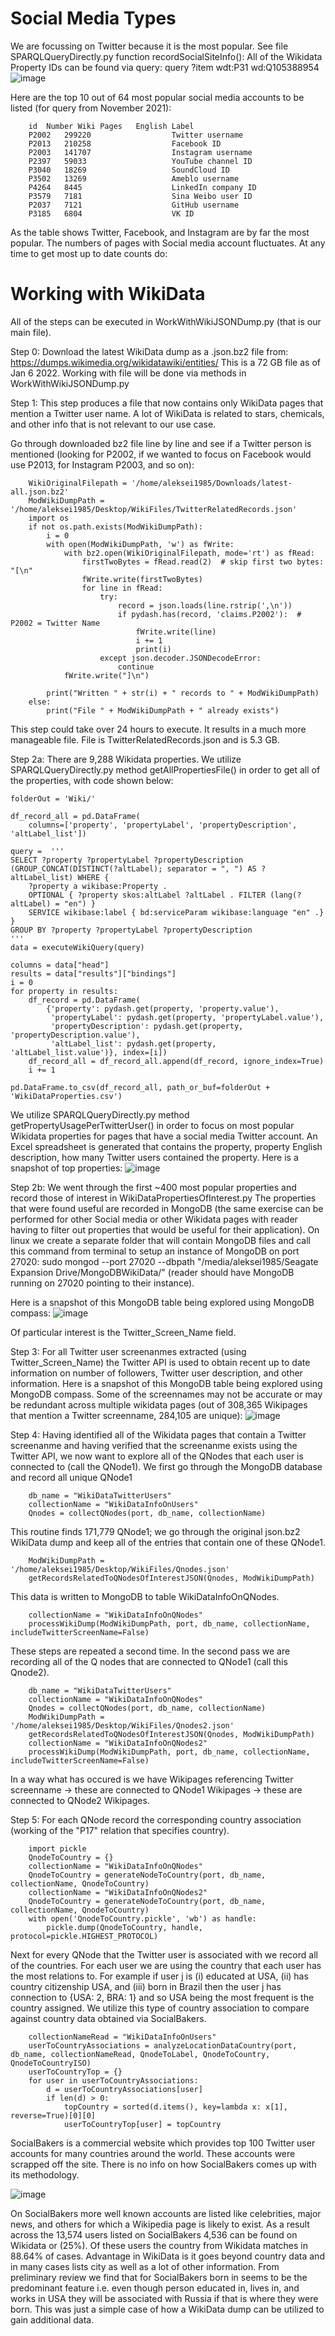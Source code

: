 # Social Media Types
We are focussing on Twitter because it is the most popular. See file SPARQLQueryDirectly.py function recordSocialSiteInfo():
All of the Wikidata Property IDs can be found via query: query ?item wdt:P31 wd:Q105388954
![image](https://user-images.githubusercontent.com/80060152/148462393-55e0a641-3771-43eb-bed1-810373489f15.png)

Here are the top 10 out of 64 most popular social media accounts to be listed (for query from November 2021):

        id	Number Wiki Pages	English Label
        P2002	299220	                Twitter username
        P2013	210258	                Facebook ID
        P2003	141707	                Instagram username
        P2397	59033	                YouTube channel ID
        P3040	18269	                SoundCloud ID
        P3502	13269	                Ameblo username
        P4264	8445	                LinkedIn company ID
        P3579	7181	                Sina Weibo user ID
        P2037	7121	                GitHub username
        P3185	6804	                VK ID
        
As the table shows Twitter, Facebook, and Instagram are by far the most popular. The numbers of pages with Social media account fluctuates. At any time to get most up to date counts do: 

# Working with WikiData

All of the steps can be executed in WorkWithWikiJSONDump.py (that is our main file).

Step 0: Download the latest WikiData dump as a .json.bz2 file from:
https://dumps.wikimedia.org/wikidatawiki/entities/
This is a 72 GB file as of Jan 6 2022.
Working with file will be done via methods in WorkWithWikiJSONDump.py

Step 1: This step produces a file that now contains only WikiData pages that mention a Twitter user name. A lot of WikiData is related to stars, chemicals, and other info that is not relevant to our use case.

Go through downloaded bz2 file line by line and see if a Twitter person is mentioned (looking for P2002, if we wanted to focus on Facebook would use P2013, for Instagram P2003, and so on):

        WikiOriginalFilepath = '/home/aleksei1985/Downloads/latest-all.json.bz2'
        ModWikiDumpPath = '/home/aleksei1985/Desktop/WikiFiles/TwitterRelatedRecords.json'
        import os
        if not os.path.exists(ModWikiDumpPath):
            i = 0
            with open(ModWikiDumpPath, 'w') as fWrite:
                with bz2.open(WikiOriginalFilepath, mode='rt') as fRead:
                    firstTwoBytes = fRead.read(2)  # skip first two bytes: "[\n"
                    fWrite.write(firstTwoBytes)
                    for line in fRead:
                        try:
                            record = json.loads(line.rstrip(',\n'))
                            if pydash.has(record, 'claims.P2002'):  # P2002 = Twitter Name
                                fWrite.write(line)
                                i += 1
                                print(i)
                        except json.decoder.JSONDecodeError:
                            continue
                fWrite.write("]\n")

            print("Written " + str(i) + " records to " + ModWikiDumpPath)
        else:
            print("File " + ModWikiDumpPath + " already exists")

This step could take over 24 hours to execute. It results in a much more manageable file. File is TwitterRelatedRecords.json and is 5.3 GB.

Step 2a:
There are 9,288 Wikidata properties. We utilize SPARQLQueryDirectly.py method getAllPropertiesFile() in order to get all of the properties, with code shown below:

    folderOut = 'Wiki/'

    df_record_all = pd.DataFrame(
        columns=['property', 'propertyLabel', 'propertyDescription', 'altLabel_list'])

    query =  '''
    SELECT ?property ?propertyLabel ?propertyDescription (GROUP_CONCAT(DISTINCT(?altLabel); separator = ", ") AS ?altLabel_list) WHERE {
        ?property a wikibase:Property .
        OPTIONAL { ?property skos:altLabel ?altLabel . FILTER (lang(?altLabel) = "en") }
        SERVICE wikibase:label { bd:serviceParam wikibase:language "en" .}
    }
    GROUP BY ?property ?propertyLabel ?propertyDescription
    '''
    data = executeWikiQuery(query)

    columns = data["head"]
    results = data["results"]["bindings"]
    i = 0
    for property in results:
        df_record = pd.DataFrame(
            {'property': pydash.get(property, 'property.value'),
             'propertyLabel': pydash.get(property, 'propertyLabel.value'),
             'propertyDescription': pydash.get(property, 'propertyDescription.value'),
             'altLabel_list': pydash.get(property, 'altLabel_list.value')}, index=[i])
        df_record_all = df_record_all.append(df_record, ignore_index=True)
        i += 1

    pd.DataFrame.to_csv(df_record_all, path_or_buf=folderOut + 'WikiDataProperties.csv')
    
We utilize SPARQLQueryDirectly.py method getPropertyUsagePerTwitterUser() in order to focus on most popular Wikidata properties for pages that have a social media Twitter account. An Excel spreadsheet is generated that contains the property, property English description, how many Twitter users contained the property. Here is a snapshot of top properties:
![image](https://user-images.githubusercontent.com/80060152/148464723-f68e9441-a1d3-40b6-9439-476360abdf2e.png)

Step 2b: We went through the first ~400 most popular properties and record those of interest in WikiDataPropertiesOfInterest.py
The properties that were found useful are recorded in MongoDB (the same exercise can be performed for other Social media or other Wikidata pages with reader having to filter out properties that would be useful for their application). On linux we create a separate folder that will contain MongoDB files and call this command from terminal to setup an instance of MongoDB on port 27020: sudo mongod --port 27020 --dbpath "/media/aleksei1985/Seagate Expansion Drive/MongoDBWikiData/" (reader should have MongoDB running on 27020 pointing to their instance).

Here is a snapshot of this MongoDB table being explored using MongoDB compass:
![image](https://user-images.githubusercontent.com/80060152/149199336-62d252fd-fd4a-471b-a255-51f52820694a.png)

Of particular interest is the Twitter_Screen_Name field.

Step 3: For all Twitter user screenanmes extracted (using Twitter_Screen_Name) the Twitter API is used to obtain recent up to date information on number of followers, Twitter user description, and other information. Here is a snapshot of this MongoDB table being explored using MongoDB compass. Some of the screennames may not be accurate or may be redundant across multiple wikidata pages (out of 308,365 Wikipages that mention a Twitter screenname, 284,105 are unique):
![image](https://user-images.githubusercontent.com/80060152/149199566-c79c576b-e0c5-4f18-aac8-cafa19e1d8da.png)

Step 4: Having identified all of the Wikidata pages that contain a Twitter screenanme and having verified that the screenanme exists using the Twitter API, we now want to explore all of the QNodes that each user is connected to (call the QNode1). We first go through the MongoDB database and record all unique QNode1

        db_name = "WikiDataTwitterUsers"
        collectionName = "WikiDataInfoOnUsers"
        Qnodes = collectQNodes(port, db_name, collectionName)

This routine finds 171,779 QNode1; we go through the original json.bz2 WikiData dump and keep all of the entries that contain one of these QNode1. 

        ModWikiDumpPath = '/home/aleksei1985/Desktop/WikiFiles/Qnodes.json'
        getRecordsRelatedToQNodesOfInterestJSON(Qnodes, ModWikiDumpPath)
        
This data is written to MongoDB to table WikiDataInfoOnQNodes.

        collectionName = "WikiDataInfoOnQNodes"
        processWikiDump(ModWikiDumpPath, port, db_name, collectionName, includeTwitterScreenName=False)

These steps are repeated a second time. In the second pass we are recording all of the Q nodes that are connected to QNode1 (call this Qnode2).

        db_name = "WikiDataTwitterUsers"
        collectionName = "WikiDataInfoOnQNodes"
        Qnodes = collectQNodes(port, db_name, collectionName)
        ModWikiDumpPath = '/home/aleksei1985/Desktop/WikiFiles/Qnodes2.json'
        getRecordsRelatedToQNodesOfInterestJSON(Qnodes, ModWikiDumpPath)
        collectionName = "WikiDataInfoOnQNodes2"
        processWikiDump(ModWikiDumpPath, port, db_name, collectionName, includeTwitterScreenName=False)

In a way what has occured is we have Wikipages referencing Twitter screenname -> these are connected to QNode1 Wikipages -> these are connected to QNode2 Wikipages. 

Step 5: For each QNode record the corresponding country association (working of the "P17" relation that specifies country).

        import pickle
        QnodeToCountry = {}
        collectionName = "WikiDataInfoOnQNodes"
        QnodeToCountry = generateNodeToCountry(port, db_name, collectionName, QnodeToCountry)
        collectionName = "WikiDataInfoOnQNodes2"
        QnodeToCountry = generateNodeToCountry(port, db_name, collectionName, QnodeToCountry)
        with open('QnodeToCountry.pickle', 'wb') as handle:
            pickle.dump(QnodeToCountry, handle, protocol=pickle.HIGHEST_PROTOCOL)
            
Next for every QNode that the Twitter user is associated with we record all of the countries. For each user we are using the country that each user has the most relations to. For example if user j is (i) educated at USA, (ii) has country citizenship USA, and (iii) born in Brazil then the user j has connection to {USA: 2, BRA: 1} and so USA being the most frequent is the country assigned. We utilize this type of country association to compare against country data obtained via SocialBakers.

        collectionNameRead = "WikiDataInfoOnUsers"
        userToCountryAssociations = analyzeLocationDataCountry(port, db_name, collectionNameRead, QnodeToLabel, QnodeToCountry, QnodeToCountryISO)
        userToCountryTop = {}
        for user in userToCountryAssociations:
            d = userToCountryAssociations[user]
            if len(d) > 0:
                topCountry = sorted(d.items(), key=lambda x: x[1], reverse=True)[0][0]
                userToCountryTop[user] = topCountry
         
SocialBakers is a commercial website which provides top 100 Twitter user accounts for many countries around the world. These accounts were scrapped off the site. There is no info on how SocialBakers comes up with its methodology.

![image](https://user-images.githubusercontent.com/80060152/152063263-1b0a3a1c-fa4d-400c-81b1-79fa6b94029c.png)

On SocialBakers more well known accounts are listed like celebrities, major news, and others for which a Wikipedia page is likely to exist. As a result across the 13,574 users listed on SocialBakers 4,536 can be found on Wikidata or (25%). Of these users the country from Wikidata matches in 88.64% of cases. Advantage in WikiData is it goes beyond country data and in many cases lists city as well as a lot of other information. From preliminary review we find that for SocialBakers born in seems to be the predominant feature i.e. even though person educated in, lives in, and works in USA they will be associated with Russia if that is where they were born. This was just a simple case of how a WikiData dump can be utilized to gain additional data.
